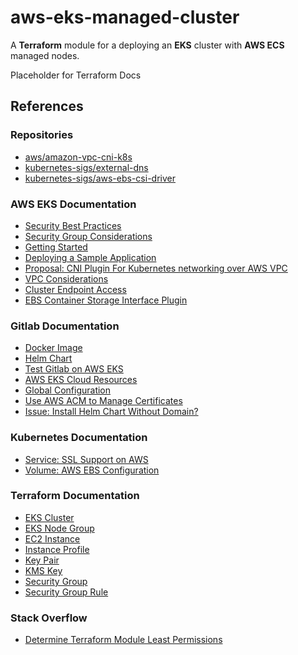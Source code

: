 # aws-eks-managed-cluster

A **Terraform** module for a deploying an **EKS** cluster with **AWS ECS** managed nodes.

<!-- BEGIN_TF_DOCS -->
  Placeholder for Terraform Docs
<!-- END_TF_DOCS -->

## References
### Repositories
- [aws/amazon-vpc-cni-k8s](https://github.com/aws/amazon-vpc-cni-k8s)
- [kubernetes-sigs/external-dns](https://github.com/kubernetes-sigs/external-dns)
- [kubernetes-sigs/aws-ebs-csi-driver](https://github.com/kubernetes-sigs/aws-ebs-csi-driver)
### AWS EKS Documentation
- [Security Best Practices](https://aws.github.io/aws-eks-best-practices/security/docs/)
- [Security Group Considerations](https://docs.aws.amazon.com/eks/latest/userguide/sec-group-reqs.html)
- [Getting Started](https://docs.aws.amazon.com/eks/latest/userguide/getting-started.html)
- [Deploying a Sample Application](https://docs.aws.amazon.com/eks/latest/userguide/sample-deployment.html)
- [Proposal: CNI Plugin For Kubernetes networking over AWS VPC](https://github.com/aws/amazon-vpc-cni-k8s)
- [VPC Considerations](https://docs.aws.amazon.com/eks/latest/userguide/network_reqs.html)
- [Cluster Endpoint Access](https://docs.aws.amazon.com/eks/latest/userguide/cluster-endpoint.html)
- [EBS Container Storage Interface Plugin](https://docs.aws.amazon.com/eks/latest/userguide/ebs-csi.html)
### Gitlab Documentation
- [Docker Image](https://docs.gitlab.com/ee/install/docker.html)
- [Helm Chart](https://docs.gitlab.com/charts/)
- [Test Gitlab on AWS EKS](https://docs.gitlab.com/charts/quickstart/)
- [AWS EKS Cloud Resources](https://docs.gitlab.com/charts/installation/cloud/eks.html)
- [Global Configuration](https://docs.gitlab.com/charts/charts/globals.html)
- [Use AWS ACM to Manage Certificates](https://docs.gitlab.com/charts/installation/tls.html#use-aws-acm-to-manage-certificates)
- [Issue: Install Helm Chart Without Domain?](https://gitlab.com/gitlab-org/charts/gitlab/-/issues/3182)
### Kubernetes Documentation
- [Service: SSL Support on AWS](https://kubernetes.io/docs/concepts/services-networking/service/#ssl-support-on-aws)
- [Volume: AWS EBS Configuration](https://kubernetes.io/docs/concepts/storage/volumes/#aws-ebs-configuration-example)
### Terraform Documentation
- [EKS Cluster](https://registry.terraform.io/providers/hashicorp/aws/latest/docs/resources/eks_cluster)
- [EKS Node Group](https://registry.terraform.io/providers/hashicorp/aws/latest/docs/resources/eks_node_group)
- [EC2 Instance](https://registry.terraform.io/providers/hashicorp/aws/latest/docs/resources/instance)
- [Instance Profile](https://registry.terraform.io/providers/hashicorp/aws/latest/docs/resources/iam_instance_profile)
- [Key Pair](https://registry.terraform.io/providers/hashicorp/aws/latest/docs/resources/key_pair)
- [KMS Key](https://registry.terraform.io/providers/hashicorp/aws/latest/docs/resources/kms_key)
- [Security Group](https://registry.terraform.io/providers/hashicorp/aws/latest/docs/resources/security_group)
- [Security Group Rule](https://registry.terraform.io/providers/hashicorp/aws/latest/docs/resources/security_group_rule)
### Stack Overflow
- [Determine Terraform Module Least Permissions](https://stackoverflow.com/questions/51273227/whats-the-most-efficient-way-to-determine-the-minimum-aws-permissions-necessary)